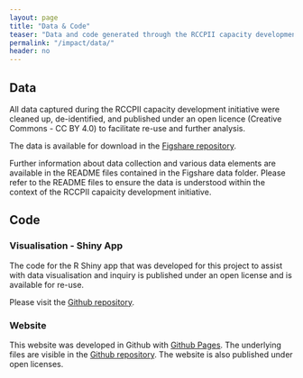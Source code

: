```yaml
---
layout: page
title: "Data & Code"
teaser: "Data and code generated through the RCCPII capacity development initiative were de-identified and made available for re-use under open licenses."
permalink: "/impact/data/"
header: no
---
```

## Data

All data captured during the RCCPII capacity development initiative were cleaned up, de-identified, and published under an open licence (Creative Commons - CC BY 4.0) to facilitate re-use and further analysis.

The data is available for download in the [Figshare repository](https://figshare.com/articles/RCCPII_Data/7928480).

Further information about data collection and various data elements are available in the README files contained in the Figshare data folder. Please refer to the README files to ensure the data is understood within the context of the RCCPII capaicity development initiative.

## Code

### Visualisation - Shiny App

The code for the R Shiny app that was developed for this project to assist with data visualisation and inquiry is published under an open license and is available for re-use.

Please visit the [Github repository](https://github.com/katrintirok/rccpii-shinyapp).

### Website

This website was developed in Github with [Github Pages](https://pages.github.com/). The underlying files are visible in the [Github repository](https://github.com/TENET-RCCPII/rccpii-2018/). The website is also published under open licenses.


